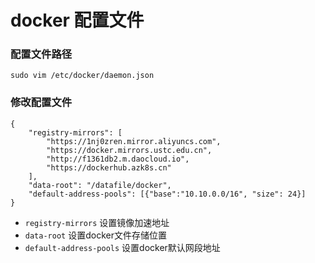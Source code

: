 # docker 配置文件


### 配置文件路径


```shell
sudo vim /etc/docker/daemon.json
```

###  修改配置文件


```shell
{
    "registry-mirrors": [
        "https://1nj0zren.mirror.aliyuncs.com",
        "https://docker.mirrors.ustc.edu.cn",
        "http://f1361db2.m.daocloud.io",
        "https://dockerhub.azk8s.cn"
    ],
    "data-root": "/datafile/docker",
    "default-address-pools": [{"base":"10.10.0.0/16", "size": 24}]
}
```

* `registry-mirrors` 设置镜像加速地址
* `data-root` 设置docker文件存储位置
* `default-address-pools` 设置docker默认网段地址



